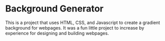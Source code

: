 # Background Generator
This is a project that uses HTML, CSS, and Javascript to create a gradient background for webpages. It was a fun little project to increase by experience for designing and building webpages.
